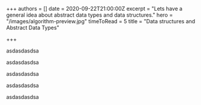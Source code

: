 +++
authors = []
date = 2020-09-22T21:00:00Z
excerpt = "Lets have a general idea about abstract data types and data structures."
hero = "/images/algorithm-preview.jpg"
timeToRead = 5
title = "Data structures and Abstract Data Types"

+++
 

 

 

 

asdasdasdsa

asdasdasdsa

asdasdasdsa

asdasdasdsa

asdasdasdsa